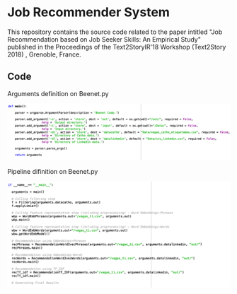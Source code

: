 # Job Recommender System
This repository contains the source code related to the paper intitled "Job Recommendation based on Job Seeker Skills: An Empirical Study" published in the Proceedings of the Text2StoryIR'18 Workshop (Text2Story 2018) , Grenoble, France.

## Code
Arguments definition on Beenet.py

![Arguments](/images/args.png)

Pipeline difinition on Beenet.py

![Pipeline](/images/pipeline.png)

